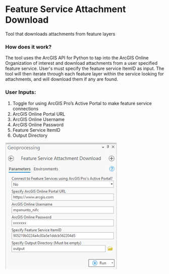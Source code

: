 # Feature Service Attachment Download

Tool that downloads attachments from feature layers

### How does it work?

The tool uses the ArcGIS API for Python to tap into the ArcGIS Online Organization of interest and download attachments from a user specified feature service. User's must specify the feature service ItemID as input. The tool will then iterate through each feature layer within the service looking for attachments, and will download them if any are found.

### User Inputs:
1.	Toggle for using ArcGIS Pro’s Active Portal to make feature service connections
2.	ArcGIS Online Portal URL
3.	ArcGIS Online Username
4.	ArcGIS Online Password
5.	Feature Service ItemID
6.	Output Directory

![screenshot_FeatureServiceAttachmentDownload_1.png](/docs/screenshot_FeatureServiceAttachmentDownload_1.png?raw=true)




